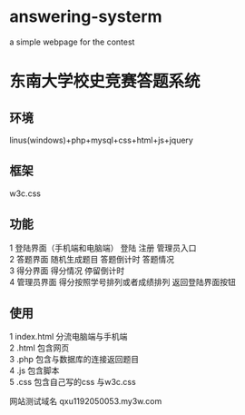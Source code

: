 # answering-systerm
a simple webpage for the contest
# 东南大学校史竞赛答题系统
## 环境
linus(windows)+php+mysql+css+html+js+jquery
## 框架
w3c.css
## 功能
1 登陆界面（手机端和电脑端） 登陆 注册 管理员入口<br>
2 答题界面 随机生成题目 答题倒计时 答题情况<br>
3 得分界面 得分情况 停留倒计时<br>
4 管理员界面 得分按照学号排列或者成绩排列 返回登陆界面按钮<br>
## 使用
1 index.html 分流电脑端与手机端<br>
2 .html 包含网页<br>
3 .php 包含与数据库的连接返回题目<br>
4 .js 包含脚本<br>
5 .css 包含自己写的css 与w3c.css<br>

网站测试域名 qxu1192050053.my3w.com
